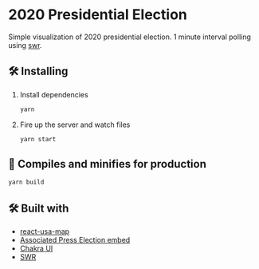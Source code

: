 # 2020 Presidential Election

Simple visualization of 2020 presidential election. 1 minute interval polling using [swr](https://swr.vercel.app/).

## 🛠 Installing

1. Install dependencies

   ```bash
   yarn
   ```

2. Fire up the server and watch files

   ```bash
   yarn start
   ```

## 🚀 Compiles and minifies for production

```bash
yarn build
```

## 🛠 Built with

- [react-usa-map](https://github.com/gabidavila/react-usa-map)
- [Associated Press Election embed](https://interactives.ap.org/elections-2020/?date=2020-11-03&site=3963721c-31fd-40bc-aca2-c80b8ec512ec&map=geo)
- [Chakra UI](https://next.chakra-ui.com/)
- [SWR](https://swr.vercel.app/)
